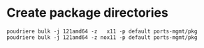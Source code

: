 # Create package directories

    poudriere bulk -j 121amd64 -z   x11 -p default ports-mgmt/pkg
    poudriere bulk -j 121amd64 -z nox11 -p default ports-mgmt/pkg
